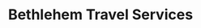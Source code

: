 ---
title: "Bethlehem Travel Services"
url: /alaminos/bethlehem-travel-services/
shop: travel agency
---